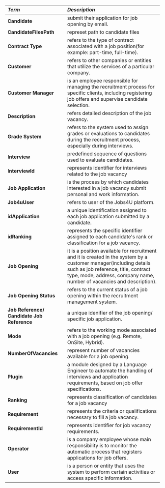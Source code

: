 


| *Term*                                     | *Description*                                                                                                                                                                                                                      |                                       
|:-------------------------------------------|:-----------------------------------------------------------------------------------------------------------------------------------------------------------------------------------------------------------------------------------|
| **Candidate**                              | submit their application for job opening by email.                                                                                                                                                                                 |
| **CandidateFilesPath**                     | represet path to candidate files                                                                                                                                                                                                   |
| **Contract Type**                          | refers to the type of contract associated with a job position(for example: part-time, full-time).                                                                                                                                  |                                                                                                                                                                                                                                    |
| **Customer**                               | refers to other companies or entities that utilize the services of a particular company.                                                                                                                                           |
| **Customer Manager**                       | is an employee responsible for managing the recruitment process for specific clients, including registering job offers and supervise candidate selection.                                                                          |
| **Description**                            | refers detailed description of the job vacancy.                                                                                                                                                                                                                                                   |
| **Grade System**                           | refers to the system used to assign grades or evaluations to candidates during the recruitment process, especially during interviews.                                                                                              |
| **Interview**                              | predefined sequence of questions used to evaluate candidates.                                                                                                                                                                      |
| **InterviewId**                            | represents identifier for interviews related to the job vacancy                                                                                                                                                                    |
| **Job Application**                        | is the process by which candidates interested in a job vacancy submit personal and work information.                                                                                                                               |
| **Job4uUser**                              | refers to user of the Jobs4U platform.                                                                                                                                                                                             |
| **idApplication**                          | a unique identification assigned to each job application submitted by a candidate.                                                                                                                                                 |
| **idRanking**                              | represents the specific identifier assigned to each candidate's rank or classification for a job vacancy.                                                                                                                                                                                                                                   |
| **Job Opening**                            | it is a position available for recruitment and it is created in the system by a customer manager(including details such as job reference, title, contract type, mode, address, company name, number of vacancies and description). |
| **Job Opening Status**                     | refers to the current status of a job opening within the recruitment management system.                                                                                                                                            |
| **Job Reference/ Candidate Job Reference** | a unique idenifier of the job opening/ specific job application.                                                                                                                                                                   |
| **Mode**                                   | refers to the working mode associated with a job opening (e.g. Remote, OnSite, Hybrid).                                                                                                                                            |
| **NumberOfVacancies**                      | represent number of vacancies available for a job opening.                                                                                                                                                                         |
| **Plugin**                                 | a module designed by a Language Engineer to automate the handling of interviews and application requirements, based on job offer specifications.                                                                                   |
| **Ranking**                                | represents classification of candidates for a job vacancy                                                                                                                                                                          |
| **Requirement**                            | represents the criteria or qualifications necessary to fill a job vacancy.                                                                                                                                                         |
| **RequirementId**                          | represents identifier for job vacancy requirements.                                                                                                                                                                                |
| **Operator**                               | is a company employee whose main responsibility is to monitor the automatic process that registers applications for job offers.                                                                                                    |
| **User**                                   | is a person or entity that uses the system to perform certain activities or access specific information.                                                                                                                           |